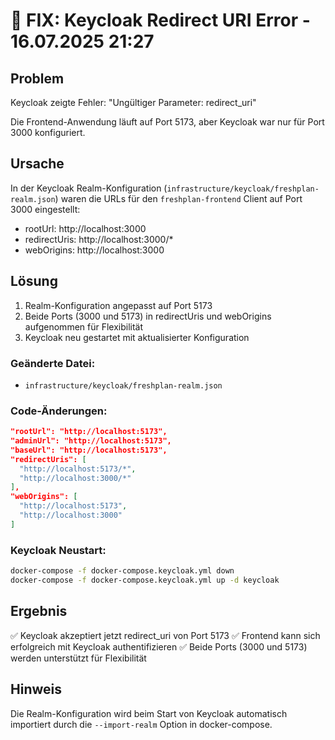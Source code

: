 # 🔧 FIX: Keycloak Redirect URI Error - 16.07.2025 21:27

## Problem
Keycloak zeigte Fehler: "Ungültiger Parameter: redirect_uri"

Die Frontend-Anwendung läuft auf Port 5173, aber Keycloak war nur für Port 3000 konfiguriert.

## Ursache
In der Keycloak Realm-Konfiguration (`infrastructure/keycloak/freshplan-realm.json`) waren die URLs für den `freshplan-frontend` Client auf Port 3000 eingestellt:
- rootUrl: http://localhost:3000
- redirectUris: http://localhost:3000/*
- webOrigins: http://localhost:3000

## Lösung
1. Realm-Konfiguration angepasst auf Port 5173
2. Beide Ports (3000 und 5173) in redirectUris und webOrigins aufgenommen für Flexibilität
3. Keycloak neu gestartet mit aktualisierter Konfiguration

### Geänderte Datei:
- `infrastructure/keycloak/freshplan-realm.json`

### Code-Änderungen:
```json
"rootUrl": "http://localhost:5173",
"adminUrl": "http://localhost:5173", 
"baseUrl": "http://localhost:5173",
"redirectUris": [
  "http://localhost:5173/*",
  "http://localhost:3000/*"
],
"webOrigins": [
  "http://localhost:5173",
  "http://localhost:3000"
]
```

### Keycloak Neustart:
```bash
docker-compose -f docker-compose.keycloak.yml down
docker-compose -f docker-compose.keycloak.yml up -d keycloak
```

## Ergebnis
✅ Keycloak akzeptiert jetzt redirect_uri von Port 5173
✅ Frontend kann sich erfolgreich mit Keycloak authentifizieren
✅ Beide Ports (3000 und 5173) werden unterstützt für Flexibilität

## Hinweis
Die Realm-Konfiguration wird beim Start von Keycloak automatisch importiert durch die `--import-realm` Option in docker-compose.